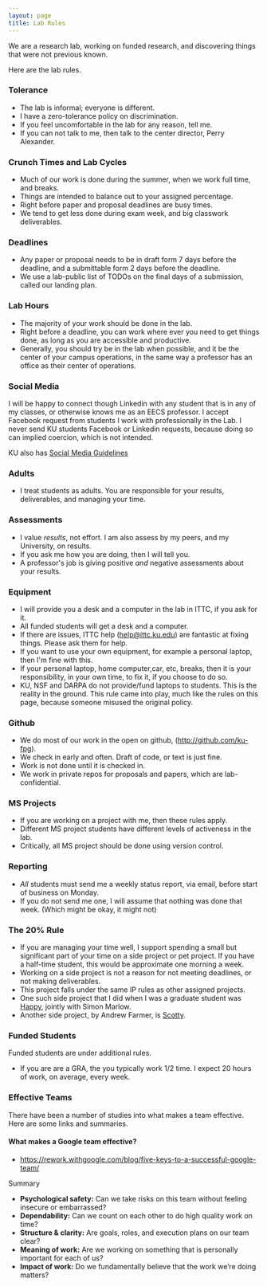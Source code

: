 ```yaml
---
layout: page
title: Lab Rules
---
```


We are a research lab, working on funded research, and discovering things that were not previous known.

Here are the lab rules.

### Tolerance

 * The lab is informal; everyone is different.
 * I have a zero-tolerance policy on discrimination.
 * If you feel uncomfortable in the lab for any reason, tell me.
 * If you can not talk to me, then talk to the center director, Perry Alexander.

### Crunch Times and Lab Cycles

 * Much of our work is done during the summer, when we work full time, and breaks.
 * Things are intended to balance out to your assigned percentage.
 * Right before paper and proposal deadlines are busy times.
 * We tend to get less done during exam week, and big classwork deliverables.

### Deadlines

 * Any paper or proposal needs to be in draft form 7 days before the deadline,
   and a submittable form 2 days before the deadline.
 * We use a lab-public list of TODOs on the final days of a submission, called our landing plan.
 
### Lab Hours

 * The majority of your work should be done in the lab.
 * Right before a deadline, you can work where ever you need to get things done,
   as long as you are accessible and productive.
 * Generally, you should try be in the lab when possible, and it
   be the center of your campus operations, in the same way a professor
   has an office as their center of operations.

### Social Media

I will be happy to connect though Linkedin with any student that is in any of my classes,
or otherwise knows me as an EECS professor. I accept Facebook request from
students I work with professionally in the Lab. I never send KU students Facebook or Linkedin
requests, because doing so can implied coercion, which is not intended.

KU also has [Social Media Guidelines](http://connect.ku.edu/social-media-guidelines)

### Adults

 * I treat students as adults. You are responsible for your results,
   deliverables, and managing your time.

### Assessments

 * I value *results*, not effort. I am also assess by my peers, and my
   University, on results.
 * If you ask me how you are doing, then I will tell you.
 * A professor's job is giving positive *and* negative assessments
   about your results.

### Equipment

 * I will provide you a desk and a computer in the lab in ITTC,
   if you ask for it.
 * All funded students will get a desk and a computer.
 * If there are issues, ITTC help (help@ittc.ku.edu) 
   are fantastic at fixing things. Please ask them for help.
 * If you want to use your own equipment, for example a personal
   laptop, then I'm fine with this.
 * If your personal laptop, home computer,car, etc, breaks,
   then it is your responsibility, in your own time, to fix it,
   if you choose to do so.
 * KU, NSF and DARPA do not provide/fund laptops to students.
   This is the reality in the ground. 
   This rule came into play, much like the rules on this page, because
   someone misused the original policy.

### Github 

 * We do most of our work in the open on github, (<http://github.com/ku-fpg>).
 * We check in early and often. Draft of code, or text is just fine.
 * Work is not done until it is checked in.
 * We work in private repos for proposals and papers, which are lab-confidential.
 
### MS Projects

 * If you are working on a project with me, then these rules apply.
 * Different MS project students have different levels of activeness in the lab.
 * Critically, all MS project should be done using version control.

### Reporting 

 * *All* students must send me a weekly status report, via email,
   before start of business on Monday.
 * If you do not send me one, I will assume that nothing was done that week.
   (Which might be okay, it might not)

### The 20% Rule

 * If you are managing your time well, I support spending a small but
   significant part of your time on a side project or pet project. If
   you have a half-time student, this would be approximate one morning
   a week.
 * Working on a side project is not a reason for not meeting deadlines,
   or not making deliverables.
 * This project falls under the same IP rules as other assigned projects.
 * One such side project that I did when I was a graduate student was
   [Happy](https://www.haskell.org/happy/), jointly with Simon Marlow.
 * Another side project, by Andrew Farmer, is 
   [Scotty](https://github.com/scotty-web/scotty/wiki).



### Funded Students

Funded students are under additional rules.

 * If you are are a GRA, the you typically work 1/2 time. I expect 20 hours of work, on average, every week.


### Effective Teams

There have been a number of studies into what makes a team effective. Here are some links and summaries.

#### What makes a Google team effective?

 * https://rework.withgoogle.com/blog/five-keys-to-a-successful-google-team/
 
Summary

 * **Psychological safety:** Can we take risks on this team without feeling insecure or embarrassed?
 * **Dependability:** Can we count on each other to do high quality work on time?
 * **Structure & clarity:** Are goals, roles, and execution plans on our team clear?
 * **Meaning of work:** Are we working on something that is personally important for each of us?
 * **Impact of work:** Do we fundamentally believe that the work we’re doing matters?



